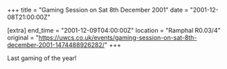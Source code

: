 +++
title = "Gaming Session on Sat 8th December 2001"
date = "2001-12-08T21:00:00Z"

[extra]
end_time = "2001-12-09T04:00:00Z"
location = "Ramphal R0.03/4"
original = "https://uwcs.co.uk/events/gaming-session-on-sat-8th-december-2001-1474488926282/"
+++

Last gaming of the year\!

